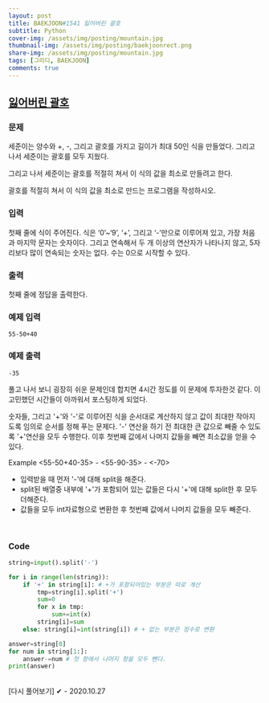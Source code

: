 ```yaml
---
layout: post
title: BAEKJOON#1541 잃어버린 괄호
subtitle: Python
cover-img: /assets/img/posting/mountain.jpg
thumbnail-img: /assets/img/posting/baekjoonrect.png
share-img: /assets/img/posting/mountain.jpg
tags: [그리디, BAEKJOON]
comments: true
---
```


## [잃어버린 괄호](https://www.acmicpc.net/problem/1541)

### 문제

세준이는 양수와 +, -, 그리고 괄호를 가지고 길이가 최대 50인 식을 만들었다. 그리고 나서 세준이는 괄호를 모두 지웠다.

그리고 나서 세준이는 괄호를 적절히 쳐서 이 식의 값을 최소로 만들려고 한다.

괄호를 적절히 쳐서 이 식의 값을 최소로 만드는 프로그램을 작성하시오.

### 입력

첫째 줄에 식이 주어진다. 식은 ‘0’~‘9’, ‘+’, 그리고 ‘-’만으로 이루어져 있고, 가장 처음과 마지막 문자는 숫자이다. 그리고 연속해서 두 개 이상의 연산자가 나타나지 않고, 5자리보다 많이 연속되는 숫자는 없다. 수는 0으로 시작할 수 있다.

### 출력

첫째 줄에 정답을 출력한다.

### 예제 입력

```
55-50+40
```

### 예제 출력

```
-35
```

풀고 나서 보니 굉장히 쉬운 문제인데 합치면 4시간 정도를 이 문제에 투자한것 같다. 이 고민했던 시간들이 아까워서 포스팅하게 되었다.

숫자들, 그리고 '+'와 '-'로 이루어진 식을 순서대로 계산하지 않고 값이 최대한 작아지도록 임의로 순서를 정해 푸는 문제다.
'-' 연산을 하기 전 최대한 큰 값으로 빼줄 수 있도록 '+'연산을 모두 수행한다. 이후 첫번째 값에서 나머지 값들을 빼면 최소값을 얻을 수 있다.

Example
<55-50+40-35> - <55-90-35> - <-70>

- 입력받을 때 먼저 '-'에 대해 split을 해준다.
- split된 배열중 내부에 '+'가 포함되어 있는 값들은 다시 '+'에 대해 split한 후 모두 더해준다.
- 값들을 모두 int자료형으로 변환한 후 첫번째 값에서 나머지 값들을 모두 빼준다.

<br>

### Code

```python
string=input().split('-')

for i in range(len(string)):
    if '+' in string[i]: # +가 포함되어있는 부분은 따로 계산
        tmp=string[i].split('+')
        sum=0
        for x in tmp:
            sum+=int(x)
        string[i]=sum
    else: string[i]=int(string[i]) # + 없는 부분은 정수로 변환

answer=string[0]
for num in string[1:]:
    answer-=num # 첫 항에서 나머지 항을 모두 뺀다.
print(answer)
```

<br>
[다시 풀어보기]
✔ - 2020.10.27
<br>
<br>
